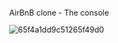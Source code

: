 AirBnB clone - The console

![65f4a1dd9c51265f49d0](https://github.com/Y4xx/AirBnB_clone/assets/122239886/083a16cf-c57b-4151-afbc-75c0820e4c19)
